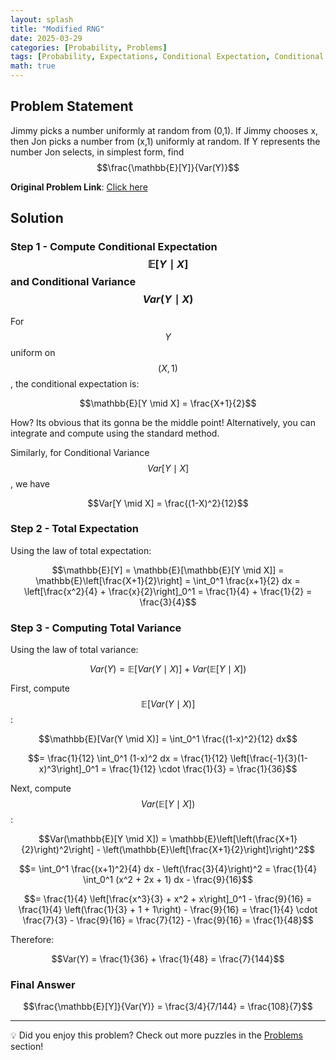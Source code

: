 ```yaml
--- 
layout: splash 
title: "Modified RNG" 
date: 2025-03-29
categories: [Probability, Problems] 
tags: [Probability, Expectations, Conditional Expectation, Conditional Variance] 
math: true 
---  
```


## Problem Statement

Jimmy picks a number uniformly at random from (0,1). If Jimmy chooses x, then Jon picks a number from (x,1) uniformly at random. If Y represents the number Jon selects, in simplest form, find $$\frac{\mathbb{E}[Y]}{Var(Y)}$$

**Original Problem Link**: [Click here](https://www.quantguide.io/questions/modified-rng)

## Solution

### Step 1 - Compute Conditional Expectation $$\mathbb{E}[Y \mid X]$$ and Conditional Variance $$Var(Y \mid X)$$

For $$Y$$ uniform on $$(X,1)$$, the conditional expectation is:

$$\mathbb{E}[Y \mid X] = \frac{X+1}{2}$$

How? Its obvious that its gonna be the middle point! Alternatively, you can integrate and compute using the standard method.

Similarly, for Conditional Variance $$Var[Y \mid X]$$, we have

$$Var[Y \mid X] = \frac{(1-X)^2}{12}$$

### Step 2 - Total Expectation

Using the law of total expectation:

$$\mathbb{E}[Y] = \mathbb{E}[\mathbb{E}[Y \mid X]] = \mathbb{E}\left[\frac{X+1}{2}\right] = \int_0^1 \frac{x+1}{2} dx = \left[\frac{x^2}{4} + \frac{x}{2}\right]_0^1 = \frac{1}{4} + \frac{1}{2} = \frac{3}{4}$$

### Step 3 - Computing Total Variance

Using the law of total variance:

$$Var(Y) = \mathbb{E}[Var(Y \mid X)] + Var(\mathbb{E}[Y \mid X])$$

First, compute $$\mathbb{E}[Var(Y \mid X)]$$:

$$\mathbb{E}[Var(Y \mid X)] = \int_0^1 \frac{(1-x)^2}{12} dx$$

$$= \frac{1}{12} \int_0^1 (1-x)^2 dx = \frac{1}{12} \left[\frac{-1}{3}(1-x)^3\right]_0^1 = \frac{1}{12} \cdot \frac{1}{3} = \frac{1}{36}$$

Next, compute $$Var(\mathbb{E}[Y \mid X])$$:

$$Var(\mathbb{E}[Y \mid X]) = \mathbb{E}\left[\left(\frac{X+1}{2}\right)^2\right] - \left(\mathbb{E}\left[\frac{X+1}{2}\right]\right)^2$$

$$= \int_0^1 \frac{(x+1)^2}{4} dx - \left(\frac{3}{4}\right)^2 = \frac{1}{4} \int_0^1 (x^2 + 2x + 1) dx - \frac{9}{16}$$

$$= \frac{1}{4} \left[\frac{x^3}{3} + x^2 + x\right]_0^1 - \frac{9}{16} = \frac{1}{4} \left(\frac{1}{3} + 1 + 1\right) - \frac{9}{16} = \frac{1}{4} \cdot \frac{7}{3} - \frac{9}{16} = \frac{7}{12} - \frac{9}{16} = \frac{1}{48}$$

Therefore:

$$Var(Y) = \frac{1}{36} + \frac{1}{48} = \frac{7}{144}$$

### Final Answer

$$\frac{\mathbb{E}[Y]}{Var(Y)} = \frac{3/4}{7/144} = \frac{108}{7}$$

---

💡 Did you enjoy this problem? Check out more puzzles in the [Problems](https://jxtech-s.github.io/problems/) section!
